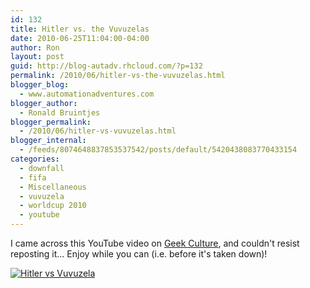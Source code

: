 ```yaml
---
id: 132
title: Hitler vs. the Vuvuzelas
date: 2010-06-25T11:04:00-04:00
author: Ron
layout: post
guid: http://blog-autadv.rhcloud.com/?p=132
permalink: /2010/06/hitler-vs-the-vuvuzelas.html
blogger_blog:
  - www.automationadventures.com
blogger_author:
  - Ronald Bruintjes
blogger_permalink:
  - /2010/06/hitler-vs-vuvuzelas.html
blogger_internal:
  - /feeds/8074648837853537542/posts/default/5420438083770433154
categories:
  - downfall
  - fifa
  - Miscellaneous
  - vuvuzela
  - worldcup 2010
  - youtube
---
```

I came across this YouTube video on [Geek Culture](http://www.geekculture.com/), and couldn't resist reposting it... Enjoy while you can (i.e. before it's taken down)!

[![Hitler vs Vuvuzela](http://img.youtube.com/vi/z-Ln_rqPpPk/0.jpg)](http://www.youtube.com/watch?v=z-Ln_rqPpPk)
